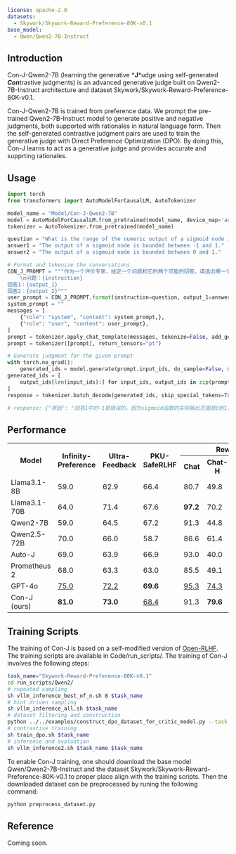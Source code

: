 ```yaml
license: apache-2.0
datasets:
  - Skywork/Skywork-Reward-Preference-80K-v0.1
base_model:
  - Qwen/Qwen2-7B-Instruct
```

## Introduction

Con-J-Qwen2-7B (learning the generative \***J***udge using self-generated ***Con***trastive judgments) is an advanced generative judge built on Qwen2-7B-Instruct architecture and dataset Skywork/Skywork-Reward-Preference-80K-v0.1. 

Con-J-Qwen2-7B is trained from preference data. We prompt the pre-trained Qwen2-7B-Instruct model to generate positive and negative judgments, both supported with rationales in natural language form. Then the self-generated contrastive judgment pairs are used to train the generative judge with Direct Preference Optimization (DPO). By doing this, Con-J learns to act as a generative judge and provides accurate and supprting rationales.

## Usage

```python
import torch
from transformers import AutoModelForCausalLM, AutoTokenizer

model_name = "Model/Con-J-Qwen2-7B"
model = AutoModelForCausalLM.from_pretrained(model_name, device_map='auto', trust_remote_code=True)
tokenizer = AutoTokenizer.from_pretrained(model_name)

question = "What is the range of the numeric output of a sigmoid node in a neural network?"
answer1 = "The output of a sigmoid node is bounded between -1 and 1."
answer2 = "The output of a sigmoid node is bounded between 0 and 1."

# Format and tokenize the conversations
CON_J_PROMPT = """作为一个评价专家，给定一个问题和它的两个可能的回答，请选出哪一个回答在连贯性、准确性、覆盖度和上述定义的整体质量方面最为符合。请用JSON格式输出你的判断, 其中"原因"是你提供的解释，"更好的回答"是整数类型的1或2，例如{{"原因": "你的解释", "更好的回答": 1}}。以下是问题和候选回答的内容：
    \n问题：{instruction}
回答1：{output_1}
回答2：{output_2}"""
user_prompt = CON_J_PROMPT.format(instruction=question, output_1=answer1, output_2=answer2)
system_prompt = ""
messages = [
    {"role": "system", "content": system_prompt,},
    {"role": "user", "content": user_prompt},
]
prompt = tokenizer.apply_chat_template(messages, tokenize=False, add_generation_prompt=True)
prompt = tokenizer([prompt], return_tensors="pt")

# Generate judgment for the given prompt
with torch.no_grad():
    generated_ids = model.generate(prompt.input_ids, do_sample=False, max_new_tokens=2048,)
generated_ids = [
    output_ids[len(input_ids):] for input_ids, output_ids in zip(prompt.input_ids, generated_ids)
]
response = tokenizer.batch_decode(generated_ids, skip_special_tokens=True)[0]

# response: {"原因": "回答1中的-1是错误的，因为sigmoid函数的实际输出范围是0到1，而不是包括-1。回答2准确地描述了sigmoid函数的输出范围是0到1。",\n "更好的回答": 2}

```


## Performance

<table>
  <tr>
    <th rowspan="2">Model</th>
    <th rowspan="2">Infinity-<br>Preference</th>
    <th rowspan="2">Ultra-<br>Feedback</th>
    <th rowspan="2">PKU-<br>SafeRLHF</th>
    <th colspan="4">Reward-Bench</th>
  </tr>
  <tr>
    <th>Chat</th>
    <th>Chat-H</th>
    <th>Safety</th>
    <th>Reasoning</th>
  </tr>
  <tr>
    <td>Llama3.1-8B</td>
    <td>59.0</td>
    <td>62.9</td>
    <td>66.4</td>
    <td>80.7</td>
    <td>49.8</td>
    <td>64.0</td>
    <td>68.1</td>
  </tr>
  <tr>
    <td>Llama3.1-70B</td>
    <td>64.0</td>
    <td>71.4</td>
    <td>67.6</td>
    <td><b>97.2</b></td>
    <td>70.2</td>
    <td>82.8</td>
    <td>86.0</td>
  </tr>
  <tr>
    <td>Qwen2-7B</td>
    <td>59.0</td>
    <td>64.5</td>
    <td>67.2</td>
    <td>91.3</td>
    <td>44.8</td>
    <td>73.6</td>
    <td>69.0</td>
  </tr>
  <tr>
    <td>Qwen2.5-72B</td>
    <td>70.0</td>
    <td>66.0</td>
    <td>58.7</td>
    <td>86.6</td>
    <td>61.4</td>
    <td>74.5</td>
    <td><b>90.7</b></td>
  </tr>
  <tr>
    <td>Auto-J</td>
    <td>69.0</td>
    <td>63.9</td>
    <td>66.9</td>
    <td>93.0</td>
    <td>40.0</td>
    <td>65.5</td>
    <td>50.5</td>
  </tr>
  <tr>
    <td>Prometheus 2</td>
    <td>68.0</td>
    <td>63.3</td>
    <td>63.0</td>
    <td>85.5</td>
    <td>49.1</td>
    <td>77.1</td>
    <td>76.5</td>
  </tr>
  <tr>
    <td>GPT-4o</td>
    <td><u>75.0</u></td>
    <td><u>72.2</u></td>
    <td><b>69.6</b></td>
    <td><u>95.3</u></td>
    <td><u>74.3</u></td>
    <td><u>87.6</u></td>
    <td>86.9</td>
  </tr>
  <tr>
    <td>Con-J (ours)</td>
    <td><b>81.0</b></td>
    <td><b>73.0</b></td>
    <td><u>68.4</u></td>
    <td>91.3</td>
    <td><b>79.6</b></td>
    <td><b>88.0</b></td>
    <td><u>87.1</u></td>
  </tr>
</table>

## Training Scripts
The training of Con-J is based on a self-modified version of [Open-RLHF](https://github.com/OpenRLHF/OpenRLHF).
The training scripts are available in Code/run_scripts/. The training of Con-J involves the following steps:
```bash
task_name="Skywork-Reward-Preference-80K-v0.1"
cd run_scripts/Qwen2/
# repeated sampling
sh vllm_inference_best_of_n.sh 8 $task_name
# hint driven sampling
sh vllm_inference_all.sh $task_name
# dataset filtering and construction
python ../../examples/construct_dpo_dataset_for_critic_model.py --task $task_name
# contrastive training
sh train_dpo.sh $task_name
# inference and evaluation
sh vllm_inference2.sh $task_name $task_name
```
To enable Con-J training, one should download the base model Qwen/Qwen2-7B-Instruct and the dataset Skywork/Skywork-Reward-Preference-80K-v0.1 to proper place align with the training scripts. Then the downloaded dataset can be preprocessed by runing the following command:
```bash
python preprocess_dataset.py
```

## Reference
Coming soon.

